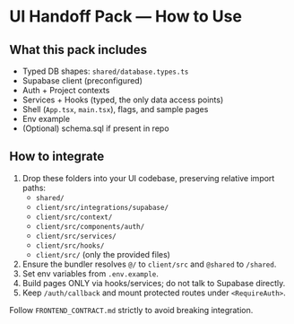 # UI Handoff Pack — How to Use

## What this pack includes
- Typed DB shapes: `shared/database.types.ts`
- Supabase client (preconfigured)
- Auth + Project contexts
- Services + Hooks (typed, the only data access points)
- Shell (`App.tsx`, `main.tsx`), flags, and sample pages
- Env example
- (Optional) schema.sql if present in repo

## How to integrate
1. Drop these folders into your UI codebase, preserving relative import paths:
   - `shared/`
   - `client/src/integrations/supabase/`
   - `client/src/context/`
   - `client/src/components/auth/`
   - `client/src/services/`
   - `client/src/hooks/`
   - `client/src/` (only the provided files)
2. Ensure the bundler resolves `@/` to `client/src` and `@shared` to `/shared`.
3. Set env variables from `.env.example`.
4. Build pages ONLY via hooks/services; do not talk to Supabase directly.
5. Keep `/auth/callback` and mount protected routes under `<RequireAuth>`.

Follow `FRONTEND_CONTRACT.md` strictly to avoid breaking integration.
